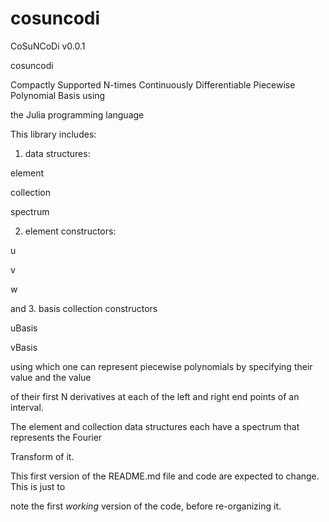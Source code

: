 # cosuncodi
CoSuNCoDi v0.0.1 

cosuncodi


Compactly Supported N-times Continuously Differentiable Piecewise Polynomial Basis using 

the Julia programming language


This library includes:

1.  data structures:

element

collection

spectrum


2.  element constructors:

u

v

w


and 3.  basis collection constructors

uBasis

vBasis


using which one can represent piecewise polynomials by specifying their value and the value

of their first N derivatives at each of the left and right end points of an interval.


The element and collection data structures each have a spectrum that represents the Fourier

Transform of it.


This first version of the README.md file and code are expected to change.  This is just to 

note the first *working* version of the code, before re-organizing it.

